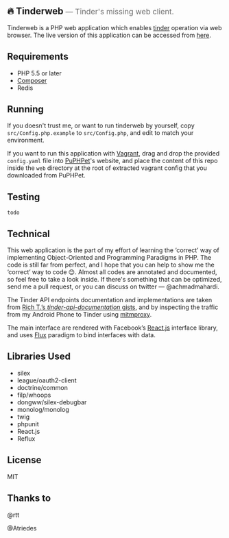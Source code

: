 ## 🔥 Tinderweb <small style="color:#6d6d6d;font-weight:normal">&mdash; Tinder's missing web client.</small>

Tinderweb is a PHP web application which enables [tinder](http://gotinder.com) operation via web browser. The live version of this application can be accessed from [here](http://blahblah.blah).

## Requirements

* PHP 5.5 or later
* [Composer](https://getcomposer.com)
* Redis

## Running

If you doesn't trust me, or want to run tinderweb by yourself, copy `src/Config.php.example` to `src/Config.php`, and edit to match your environment.

If you want to run this application with [Vagrant](http://vagrantup.com), drag and drop the provided `config.yaml` file into [PuPHPet](http://puphpet.com)'s website, and place the content of this repo inside the `web` directory at the root of extracted vagrant config that you downloaded from PuPHPet.

## Testing

`todo`

## Technical

This web application is the part of my effort of learning the ‘correct’ way of implementing Object-Oriented and Programming Paradigms in PHP. The code is still far from perfect, and I hope that you can help to show me the ‘correct’ way to code 😊. Almost all codes are annotated and documented, so feel free to take a look inside. If there's something that can be optimized, send me a pull request, or you can discuss on twitter &mdash; @achmadmahardi.

The Tinder API endpoints documentation and implementations are taken from [Rich T.’s *tinder-api-documentation* gists](https://gist.github.com/rtt/10403467), and by inspecting the traffic from my Android Phone to Tinder using [mitmproxy](https://mitmproxy.org).

The main interface are rendered with Facebook’s [React.js](https://github.com/facebook/react) interface library, and uses [Flux]() paradigm to bind interfaces with data.

## Libraries Used

* silex
* league/oauth2-client
* doctrine/common
* filp/whoops
* dongww/silex-debugbar
* monolog/monolog
* twig
* phpunit
* React.js
* Reflux

## License

MIT

## Thanks to

@rtt

@Atriedes
